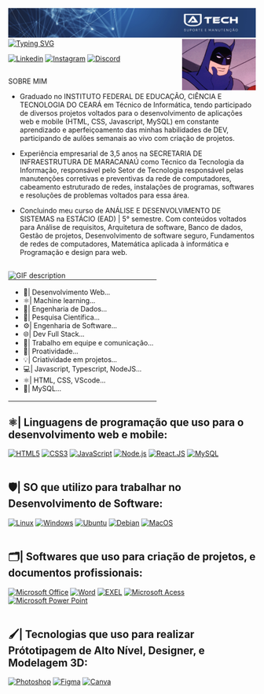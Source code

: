 <img src="./banner capa01.png">
<img top="50px" align="right" width="150px" src="./bat.gif">
<a href="https://git.io/typing-svg"><img src="https://readme-typing-svg.demolab.com?font=Fira+Code&weight=900&size=27&duration=3500&pause=500&color=235E9A&width=435&lines=Opa%2C+tranquilo%3F;Seja+bem+vindo+ao+meu+GitHub;Adriano+aqui+%E3%83%84" alt="Typing SVG" /></a>

[![Linkedin](https://img.shields.io/badge/LinkedIn-0077B5?style=for-the-badge&logo=linkedin&logoColor=white)](https://www.linkedin.com/in/adriano-mesquita-da-silva-b30151209/)
[![Instagram](https://img.shields.io/badge/Instagram-E4405F?style=for-the-badge&logo=instagram&logoColor=white)](https://www.instagram.com/adtechoficial/)
[![Discord](https://img.shields.io/badge/Discord-7289DA?style=for-the-badge&logo=discord&logoColor=white)](https://discord.gg/FEuzDarw)


##
SOBRE MIM
- Graduado no INSTITUTO FEDERAL DE EDUCAÇÃO, CIÊNCIA E TECNOLOGIA DO CEARÁ em Técnico de Informática, tendo participado de diversos projetos voltados para o desenvolvimento de aplicações web e mobile (HTML, CSS, Javascript, MySQL) em constante aprendizado e aperfeiçoamento das minhas habilidades de DEV, participando de aulões semanais ao vivo com criação de projetos.
  
- Experiência empresarial de 3,5 anos na SECRETARIA DE INFRAESTRUTURA DE MARACANAÚ como Técnico da Tecnologia da Informação, responsável pelo Setor de Tecnologia responsável pelas manutenções corretivas e preventivas da rede de computadores, cabeamento estruturado de redes, instalações de programas, softwares e resoluções de problemas voltados para essa área.

- Concluindo meu curso de ANÁLISE E DESENVOLVIMENTO DE SISTEMAS na ESTÁCIO (EAD) | 5° semestre. Com conteúdos voltados para Análise de requisitos, Arquitetura de software, Banco de dados, Gestão de projetos, Desenvolvimento de software seguro, Fundamentos de redes de computadores, Matemática aplicada à informática e Programação e design para web.

##  

<picture>
  <source media="(prefers-color-scheme: dark)" srcset="./Skills_Animation_Dark.gif">
  <source media="(prefers-color-scheme: light)" srcset="./Skills_Animation_White.gif">
  <img align="left" width="380px" alt="GIF description" src="./Skills_Animation_White.gif">
  </picture>
  
   <table align="center">
    <tr>
      <td>
        <ul>
          <li>📲| Desenvolvimento Web...</li>
          <li>⚛️| Machine learning...</li>
          <li>🎲| Engenharia de Dados...</li>
          <li>🔎| Pesquisa Científica...</li>
          <li>⚙️| Engenharia de Software...</li>
          <li>🌐| Dev Full Stack...</li>
          <li>👥| Trabalho em equipe e comunicação...</li>
          <li>👥| Proatividade...</li>
          <li>💡| Criatividade em projetos...</li>
          <li>💻| Javascript, Typescript, NodeJS...</li>
          <li>⚛️| HTML, CSS, VScode...</li>
          <li>👥| MySQL...</li>
        </ul>
      </td>
    </tr>
 </table>

  ##  ⚛️| Linguagens de programação que uso para o desenvolvimento web e mobile:
  [![HTML5](https://img.shields.io/badge/HTML5-E34F26?style=for-the-badge&logo=html5&logoColor=white)](https://www.devmedia.com.br/o-que-e-o-html5/25820)
  [![CSS3](https://img.shields.io/badge/CSS3-1572B6?style=for-the-badge&logo=css3&logoColor=white)](https://www.hostinger.com.br/tutoriais/o-que-e-css-guia-basico-de-css)
  [![JavaScript](https://img.shields.io/badge/JavaScript-F7DF1E?style=for-the-badge&logo=javascript&logoColor=black)](https://aws.amazon.com/pt/what-is/javascript/)
  [![Node.js](https://img.shields.io/badge/Node.js-43853D?style=for-the-badge&logo=node.js&logoColor=white)](https://www.alura.com.br/artigos/como-instalar-node-js-windows-linux-macos?srsltid=AfmBOooQw_MvpaLHjl65ORrSqa_Y0Jfe88kIq1gJB-0mjyonwtw3lP_S)
  [![React.JS](https://img.shields.io/badge/React-20232A?style=for-the-badge&logo=react&logoColor=61DAFB)](https://www.alura.com.br/artigos/react-js?srsltid=AfmBOooM1mF-j5qC7nHCpmzmMyOcJltAgPr-0od21psc0bMtJjdCThYo)
  [![MySQL](https://img.shields.io/badge/MySQL-00000F?style=for-the-badge&logo=mysql&logoColor=white)](https://www.alura.com.br/artigos/mysql-do-download-e-instalacao-ate-sua-primeira-tabela?srsltid=AfmBOor1g0dj0Wu6UJmld2A_A4ytjjfcox7QAtu3Mfq1X-CdSTkD0CEC)
  <br></br>
  

## 🛡️| SO que utilizo para trabalhar no Desenvolvimento de Software:
 [![Linux](https://img.shields.io/badge/Linux-FCC624?style=for-the-badge&logo=linux&logoColor=black)](https://www.hostgator.com.br/blog/linux-tudo-sobre-sistema/)
 [![Windows](https://img.shields.io/badge/Windows-0078D6?style=for-the-badge&logo=windows&logoColor=white)](https://www.techtudo.com.br/tudo-sobre/windows/)
 [![Ubuntu](https://img.shields.io/badge/Ubuntu-E95420?style=for-the-badge&logo=ubuntu&logoColor=white)](https://www.hostinger.com.br/tutoriais/o-que-e-ubuntu-linux)
 [![Debian](https://img.shields.io/badge/Debian-A81D33?style=for-the-badge&logo=debian&logoColor=white)](https://www.debian.org/intro/about.pt.html)
 [![MacOS](https://img.shields.io/badge/mac%20os-000000?style=for-the-badge&logo=apple&logoColor=white)](https://canaltech.com.br/macos/o-que-e-macos/)
<br></br>
 
 ## 🗂️| Softwares que uso para criação de projetos, e documentos profissionais: 
 [![Microsoft Office](https://img.shields.io/badge/Microsoft_Office-D83B01?style=for-the-badge&logo=microsoft-office&logoColor=white)](https://www.microsoft.com/pt-br/microsoft-365/download-office)
 [![Word](https://img.shields.io/badge/Microsoft_Word-2B579A?style=for-the-badge&logo=microsoft-word&logoColor=white)](https://tecnoblog.net/responde/como-baixar-instalar-microsoft-word-office-365/)
 [![EXEL](https://img.shields.io/badge/Microsoft_Excel-217346?style=for-the-badge&logo=microsoft-excel&logoColor=white)](https://www.microsoft.com/pt-br/microsoft-365/excel)
 [![Microsoft Acess](https://img.shields.io/badge/Microsoft_Access-A4373A?style=for-the-badge&logo=microsoft-access&logoColor=white)](https://support.microsoft.com/pt-br/topic/implantar-um-aplicativo-do-access-7bb4f2ba-30ee-458c-a673-102dc34bf14f)
 [![Microsoft Power Point](https://img.shields.io/badge/Microsoft_PowerPoint-B7472A?style=for-the-badge&logo=microsoft-powerpoint&logoColor=white)](https://www.microsoft.com/pt-br/microsoft-365/powerpoint)
 <br></br>

## 🖌️| Tecnologias que uso para realizar Prótotipagem de Alto Nível, Designer, e Modelagem 3D: 

[![Photoshop](https://aleen42.github.io/badges/src/photoshop.svg)](https://www.techtudo.com.br/tudo-sobre/adobe-photoshop/#:~:text=Adobe%20Photoshop%20%C3%A9%20um%20programa,Android%20ou%20iPhone%20(iOS).&text=Vale%20ressaltar%20que%20n%C3%A3o%20existe,poss%C3%ADvel%20usar%20o%20Photoshop%20online.)
[![Figma](	https://img.shields.io/badge/Figma-F24E1E?style=for-the-badge&logo=figma&logoColor=white)](https://www.figma.com/files/team/1369367736958094528/recents-and-sharing?fuid=1369367734704421641)
[![Canva](https://img.shields.io/badge/Canva-%2300C4CC.svg?&style=for-the-badge&logo=Canva&logoColor=white)](https://www.canva.com/)
<br></br>
